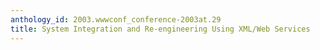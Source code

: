 ```yaml
---
anthology_id: 2003.wwwconf_conference-2003at.29
title: System Integration and Re-engineering Using XML/Web Services
---
```

